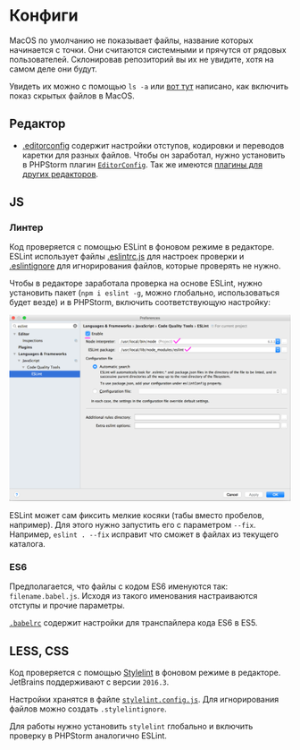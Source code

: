 # Конфиги
MacOS по умолчанию не показывает файлы, название которых начинается с точки. Они считаются системными и прячутся от рядовых пользователей. Склонировав репозиторий вы их не увидите, хотя на самом деле они будут.

Увидеть их можно с помощью `ls -a` или [вот тут](http://ianlunn.co.uk/articles/quickly-showhide-hidden-files-mac-os-x-mavericks/) написано, как включить показ скрытых файлов в MacOS.

## Редактор
* [.editorconfig](.editorconfig) содержит настройки отступов, кодировки и переводов каретки для разных файлов. Чтобы он заработал, нужно установить в PHPStorm плагин [`EditorConfig`](https://plugins.jetbrains.com/plugin/7294). Так же имеются [плагины для других редакторов](http://editorconfig.org/#download).

## JS
### Линтер
Код проверяется с помощью ESLint в фоновом режиме в редакторе. ESLint использует файлы [.eslintrc.js](js/.eslintrc.js) для настроек проверки и [.eslintignore](js/.eslintignore) для игнорирования файлов, которые проверять не нужно.

Чтобы в редакторе заработала проверка на основе ESLint, нужно установить пакет (`npm i eslint -g`, можно глобально, использоваться будет везде) и в PHPStorm, включить соответствующую настройку:

![](images/eslint_phpstorm.png)

ESLint может сам фиксить мелкие косяки (табы вместо пробелов, например). Для этого нужно запустить его с параметром `--fix`. Например, `eslint . --fix` исправит что сможет в файлах из текущего каталога.

### ES6
Предполагается, что файлы с кодом ES6 именуются так: `filename.babel.js`. Исходя из такого именования настраиваются отступы и прочие параметры.

[`.babelrc`](js/.babelrc) содержит настройки для транспайлера кода ES6 в ES5.

## LESS, CSS
Код проверяется с помощью [Stylelint](http://stylelint.io/) в фоновом режиме в редакторе. JetBrains поддерживают с версии `2016.3`.

Настройки хранятся в файле [`stylelint.config.js`](css/stylelint.config.js). Для игнорирования файлов можно создать `.stylelintignore`.

Для работы нужно установить `stylelint` глобально и включить проверку в PHPStorm аналогично ESLint.
